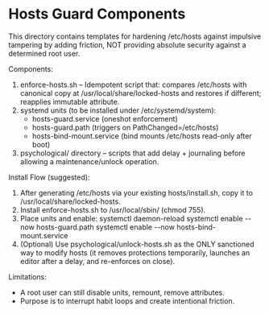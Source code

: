 Hosts Guard Components
======================

This directory contains templates for hardening /etc/hosts against impulsive tampering by adding friction, NOT providing absolute security against a determined root user.

Components:
1. enforce-hosts.sh – Idempotent script that: compares /etc/hosts with canonical copy at /usr/local/share/locked-hosts and restores if different; reapplies immutable attribute.
2. systemd units (to be installed under /etc/systemd/system):
   - hosts-guard.service (oneshot enforcement)
   - hosts-guard.path (triggers on PathChanged=/etc/hosts)
   - hosts-bind-mount.service (bind mounts /etc/hosts read-only after boot)
3. psychological/ directory – scripts that add delay + journaling before allowing a maintenance/unlock operation.

Install Flow (suggested):
1. After generating /etc/hosts via your existing hosts/install.sh, copy it to /usr/local/share/locked-hosts.
2. Install enforce-hosts.sh to /usr/local/sbin/ (chmod 755).
3. Place units and enable:
      systemctl daemon-reload
      systemctl enable --now hosts-guard.path
      systemctl enable --now hosts-bind-mount.service
4. (Optional) Use psychological/unlock-hosts.sh as the ONLY sanctioned way to modify hosts (it removes protections temporarily, launches an editor after a delay, and re-enforces on close).

Limitations:
- A root user can still disable units, remount, remove attributes.
- Purpose is to interrupt habit loops and create intentional friction.
